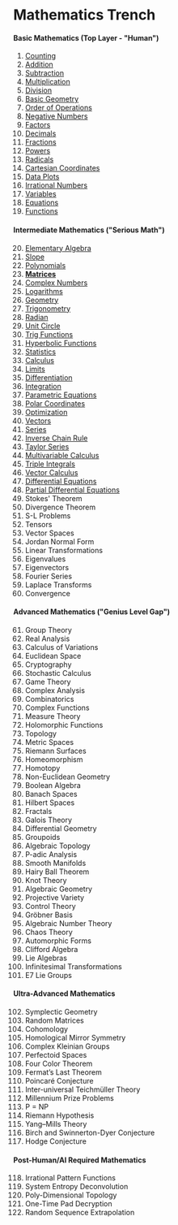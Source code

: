 # **Mathematics Trench**

#### **Basic Mathematics (Top Layer - "Human")**
1. [Counting](https://github.com/aw-junaid/Quantum-Mechanics/blob/main/Math%20101/articles/Counting.md)
2. [Addition](https://github.com/aw-junaid/Quantum-Mechanics/blob/main/Math%20101/articles/Addition.md)
3. [Subtraction](https://github.com/aw-junaid/Quantum-Mechanics/blob/main/Math%20101/articles/Subtraction.md)
4. [Multiplication](https://github.com/aw-junaid/Quantum-Mechanics/blob/main/Math%20101/articles/Multiplication.md)
5. [Division](https://github.com/aw-junaid/Quantum-Mechanics/blob/main/Math%20101/articles/Division.md)
6. [Basic Geometry](https://github.com/aw-junaid/Quantum-Mechanics/blob/main/Math%20101/articles/Basic%20Geometry.md)
7. [Order of Operations](https://github.com/aw-junaid/Quantum-Mechanics/blob/main/Math%20101/articles/Order%20of%20Operations.md)
8. [Negative Numbers](https://github.com/aw-junaid/Quantum-Mechanics/blob/main/Math%20101/articles/Negative%20Numbers.md)
9. [Factors](https://github.com/aw-junaid/Quantum-Mechanics/blob/main/Math%20101/articles/Factors.md)
10. [Decimals](https://github.com/aw-junaid/Quantum-Mechanics/blob/main/Math%20101/articles/Decimals.md)
11. [Fractions](https://github.com/aw-junaid/Quantum-Mechanics/blob/main/Math%20101/articles/Fractions.md)
12. [Powers](https://github.com/aw-junaid/Quantum-Mechanics/blob/main/Math%20101/articles/Powers.md)
13. [Radicals](https://github.com/aw-junaid/Quantum-Mechanics/blob/main/Math%20101/articles/Radicals.md)
14. [Cartesian Coordinates](https://github.com/aw-junaid/Quantum-Mechanics/blob/main/Math%20101/articles/Cartesian%20Coordinates.md)
15. [Data Plots](https://github.com/aw-junaid/Quantum-Mechanics/blob/main/Math%20101/articles/Data%20Plots.md)
16. [Irrational Numbers](https://github.com/aw-junaid/Quantum-Mechanics/blob/main/Math%20101/articles/Irrational%20Numbers.md)
17. [Variables](https://github.com/aw-junaid/Quantum-Mechanics/blob/main/Math%20101/articles/Variables.md)
18. [Equations](https://github.com/aw-junaid/Quantum-Mechanics/blob/main/Math%20101/articles/Equations.md)
19. [Functions](https://github.com/aw-junaid/Quantum-Mechanics/blob/main/Math%20101/articles/Functions.md)

#### **Intermediate Mathematics ("Serious Math")**
20. [Elementary Algebra](https://github.com/aw-junaid/Quantum-Mechanics/blob/main/Math%20101/articles/Elementary%20Algebra.md)
21. [Slope](https://github.com/aw-junaid/Quantum-Mechanics/blob/main/Math%20101/articles/Slope.md)
22. [Polynomials](https://github.com/aw-junaid/Quantum-Mechanics/blob/main/Math%20101/articles/Polynomials.md)
23. [**Matrices**](https://github.com/aw-junaid/Quantum-Mechanics/blob/main/Math%20101/articles/Matrices.md)
24. [Complex Numbers](https://github.com/aw-junaid/Quantum-Mechanics/blob/main/Math%20101/articles/Complex%20Numbers.md)
25. [Logarithms](https://github.com/aw-junaid/Quantum-Mechanics/blob/main/Math%20101/articles/Logarithms.md)
26. [Geometry](https://github.com/aw-junaid/Quantum-Mechanics/blob/main/Math%20101/articles/Geometry.md)
27. [Trigonometry](https://github.com/aw-junaid/Quantum-Mechanics/blob/main/Math%20101/articles/Trigonometry.md)
28. [Radian](https://github.com/aw-junaid/Quantum-Mechanics/blob/main/Math%20101/articles/Radian.md)
29. [Unit Circle](https://github.com/aw-junaid/Quantum-Mechanics/blob/main/Math%20101/articles/Unit%20Circle.md)
30. [Trig Functions](https://github.com/aw-junaid/Quantum-Mechanics/blob/main/Math%20101/articles/Trig%20Functions.md)
31. [Hyperbolic Functions](https://github.com/aw-junaid/Quantum-Mechanics/blob/main/Math%20101/articles/Hyperbolic%20Functions.md)
32. [Statistics](https://github.com/aw-junaid/Quantum-Mechanics/blob/main/Math%20101/articles/Statistics.md)
33. [Calculus](https://github.com/aw-junaid/Quantum-Mechanics/blob/main/Math%20101/articles/Calculus.md)
34. [Limits](https://github.com/aw-junaid/Quantum-Mechanics/blob/main/Math%20101/articles/Limits.md)
35. [Differentiation](https://github.com/aw-junaid/Quantum-Mechanics/blob/main/Math%20101/articles/Differentiation.md)
36. [Integration](https://github.com/aw-junaid/Quantum-Mechanics/blob/main/Math%20101/articles/Integration.md)
37. [Parametric Equations](https://github.com/aw-junaid/Quantum-Mechanics/blob/main/Math%20101/articles/Parametric%20Equations.md)
38. [Polar Coordinates](https://github.com/aw-junaid/Quantum-Mechanics/blob/main/Math%20101/articles/Polar%20Coordinates.md)
39. [Optimization](https://github.com/aw-junaid/Quantum-Mechanics/blob/main/Math%20101/articles/Optimization.md)
40. [Vectors](https://github.com/aw-junaid/Quantum-Mechanics/blob/main/Math%20101/articles/Vectors.md)
41. [Series](https://github.com/aw-junaid/Quantum-Mechanics/blob/main/Math%20101/articles/Series.md)
42. [Inverse Chain Rule](https://github.com/aw-junaid/Quantum-Mechanics/blob/main/Math%20101/articles/Inverse%20Chain%20Rule.md)
43. [Taylor Series](https://github.com/aw-junaid/Quantum-Mechanics/blob/main/Math%20101/articles/Taylor%20Series.md)
44. [Multivariable Calculus](https://github.com/aw-junaid/Quantum-Mechanics/blob/main/Math%20101/articles/Multivariable%20Calculus.md)
45. [Triple Integrals](https://github.com/aw-junaid/Quantum-Mechanics/blob/main/Math%20101/articles/Triple%20Integrals.md)
46. [Vector Calculus](https://github.com/aw-junaid/Quantum-Mechanics/blob/main/Math%20101/articles/Vector%20Calculus.md)
47. [Differential Equations](https://github.com/aw-junaid/Quantum-Mechanics/blob/main/Math%20101/articles/Differential%20Equations.md)
48. [Partial Differential Equations](https://github.com/aw-junaid/Quantum-Mechanics/blob/main/Math%20101/articles/Partial%20Differential%20Equations.md)
49. Stokes' Theorem
50. Divergence Theorem
51. S-L Problems
52. Tensors
53. Vector Spaces
54. Jordan Normal Form
55. Linear Transformations
56. Eigenvalues
57. Eigenvectors
58. Fourier Series
59. Laplace Transforms
60. Convergence

#### **Advanced Mathematics ("Genius Level Gap")**
61. Group Theory
62. Real Analysis
63. Calculus of Variations
64. Euclidean Space
65. Cryptography
66. Stochastic Calculus
67. Game Theory
68. Complex Analysis
69. Combinatorics
70. Complex Functions
71. Measure Theory
72. Holomorphic Functions
73. Topology
74. Metric Spaces
75. Riemann Surfaces
76. Homeomorphism
77. Homotopy
78. Non-Euclidean Geometry
79. Boolean Algebra
80. Banach Spaces
81. Hilbert Spaces
82. Fractals
83. Galois Theory
84. Differential Geometry
85. Groupoids
86. Algebraic Topology
87. P-adic Analysis
88. Smooth Manifolds
89. Hairy Ball Theorem
90. Knot Theory
91. Algebraic Geometry
92. Projective Variety
93. Control Theory
94. Gröbner Basis
95. Algebraic Number Theory
96. Chaos Theory
97. Automorphic Forms
98. Clifford Algebra
99. Lie Algebras
100. Infinitesimal Transformations
101. E7 Lie Groups

#### **Ultra-Advanced Mathematics**
102. Symplectic Geometry
103. Random Matrices
104. Cohomology
105. Homological Mirror Symmetry
106. Complex Kleinian Groups
107. Perfectoid Spaces
108. Four Color Theorem
109. Fermat’s Last Theorem
110. Poincaré Conjecture
111. Inter-universal Teichmüller Theory
112. Millennium Prize Problems
113. P = NP
114. Riemann Hypothesis
115. Yang–Mills Theory
116. Birch and Swinnerton-Dyer Conjecture
117. Hodge Conjecture

#### **Post-Human/AI Required Mathematics**
118. Irrational Pattern Functions
119. System Entropy Deconvolution
120. Poly-Dimensional Topology
121. One-Time Pad Decryption
122. Random Sequence Extrapolation
